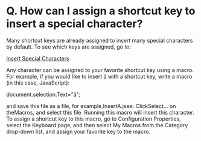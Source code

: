 # Q. How can I assign a shortcut key to insert a special character?

Many shortcut keys are already assigned to insert many special characters by default. To see which keys are assigned, go to:

[Insert Special Characters](../../howto/edit/edit_special_char)

Any character can be assigned to your favorite shortcut key using a macro. For example, if you would like to insert ä with a shortcut key, write a macro (in this case, JavaScript):

document.selection.Text="ä";

and save this file as a file, for example,InsertA.jsee. ClickSelect... on theMacros, and select this file. Running this macro will insert this character. To assign a shortcut key to this macro, go to Configuration Properties, select
the Keyboard page, and then select My Macros from the Category drop-down list, and assign your favorite key to the macro.
